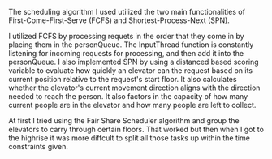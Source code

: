 The scheduling algorithm I used utilized the two main functionalities of First-Come-First-Serve (FCFS) and Shortest-Process-Next (SPN).

I utilized FCFS by processing requets in the order that they come in by placing them in the personQueue. The InputThread function is constantly listening for incoming requests for processing, and then add it into the personQueue. I also implemented SPN by using a distanced based scoring variable to evaluate how quickly an elevator can the request based on its current position relative to the request's start floor. It also calculates whether the elevator's current movement direction aligns with the direction needed to reach the person. It also factors in the capacity of how many current people are in the elevator and how many people are left to collect.

At first I tried using the Fair Share Scheduler algorithm and group the elevators to carry through certain floors. That worked but then when I got to the highrise it was more diffcult to split all those tasks up within the time constraints given.
